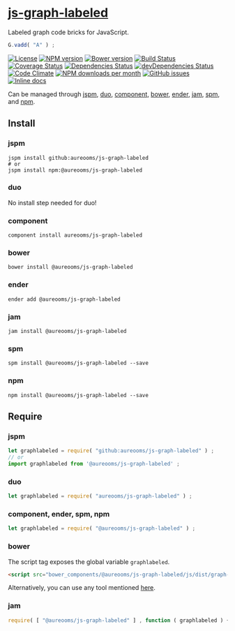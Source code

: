 [js-graph-labeled](http://aureooms.github.io/js-graph-labeled)
==

Labeled graph code bricks for JavaScript.

```js
G.vadd( "A" ) ;
```

[![License](https://img.shields.io/github/license/aureooms/js-graph-labeled.svg?style=flat)](https://raw.githubusercontent.com/aureooms/js-graph-labeled/master/LICENSE)
[![NPM version](https://img.shields.io/npm/v/@aureooms/js-graph-labeled.svg?style=flat)](https://www.npmjs.org/package/@aureooms/js-graph-labeled)
[![Bower version](https://img.shields.io/bower/v/@aureooms/js-graph-labeled.svg?style=flat)](http://bower.io/search/?q=@aureooms/js-graph-labeled)
[![Build Status](https://img.shields.io/travis/aureooms/js-graph-labeled.svg?style=flat)](https://travis-ci.org/aureooms/js-graph-labeled)
[![Coverage Status](https://img.shields.io/coveralls/aureooms/js-graph-labeled.svg?style=flat)](https://coveralls.io/r/aureooms/js-graph-labeled)
[![Dependencies Status](https://img.shields.io/david/aureooms/js-graph-labeled.svg?style=flat)](https://david-dm.org/aureooms/js-graph-labeled#info=dependencies)
[![devDependencies Status](https://img.shields.io/david/dev/aureooms/js-graph-labeled.svg?style=flat)](https://david-dm.org/aureooms/js-graph-labeled#info=devDependencies)
[![Code Climate](https://img.shields.io/codeclimate/github/aureooms/js-graph-labeled.svg?style=flat)](https://codeclimate.com/github/aureooms/js-graph-labeled)
[![NPM downloads per month](https://img.shields.io/npm/dm/@aureooms/js-graph-labeled.svg?style=flat)](https://www.npmjs.org/package/@aureooms/js-graph-labeled)
[![GitHub issues](https://img.shields.io/github/issues/aureooms/js-graph-labeled.svg?style=flat)](https://github.com/aureooms/js-graph-labeled/issues)
[![Inline docs](http://inch-ci.org/github/aureooms/js-graph-labeled.svg?branch=master&style=shields)](http://inch-ci.org/github/aureooms/js-graph-labeled)

Can be managed through [jspm](https://github.com/jspm/jspm-cli),
[duo](https://github.com/duojs/duo),
[component](https://github.com/componentjs/component),
[bower](https://github.com/bower/bower),
[ender](https://github.com/ender-js/Ender),
[jam](https://github.com/caolan/jam),
[spm](https://github.com/spmjs/spm),
and [npm](https://github.com/npm/npm).

## Install

### jspm
```terminal
jspm install github:aureooms/js-graph-labeled
# or
jspm install npm:@aureooms/js-graph-labeled
```
### duo
No install step needed for duo!

### component
```terminal
component install aureooms/js-graph-labeled
```

### bower
```terminal
bower install @aureooms/js-graph-labeled
```

### ender
```terminal
ender add @aureooms/js-graph-labeled
```

### jam
```terminal
jam install @aureooms/js-graph-labeled
```

### spm
```terminal
spm install @aureooms/js-graph-labeled --save
```

### npm
```terminal
npm install @aureooms/js-graph-labeled --save
```

## Require
### jspm
```js
let graphlabeled = require( "github:aureooms/js-graph-labeled" ) ;
// or
import graphlabeled from '@aureooms/js-graph-labeled' ;
```
### duo
```js
let graphlabeled = require( "aureooms/js-graph-labeled" ) ;
```

### component, ender, spm, npm
```js
let graphlabeled = require( "@aureooms/js-graph-labeled" ) ;
```

### bower
The script tag exposes the global variable `graphlabeled`.
```html
<script src="bower_components/@aureooms/js-graph-labeled/js/dist/graph-labeled.min.js"></script>
```
Alternatively, you can use any tool mentioned [here](http://bower.io/docs/tools/).

### jam
```js
require( [ "@aureooms/js-graph-labeled" ] , function ( graphlabeled ) { ... } ) ;
```
